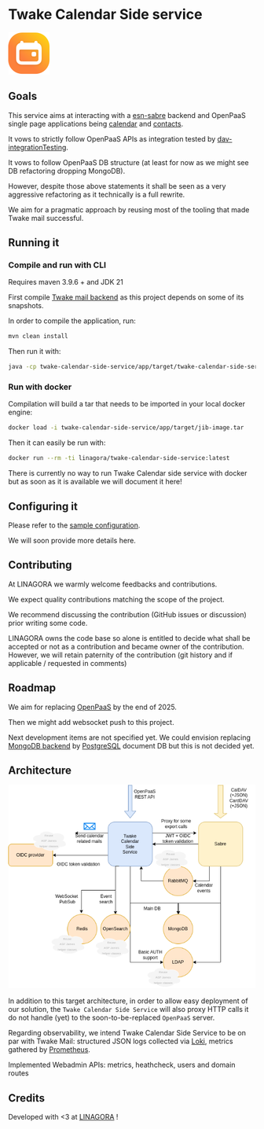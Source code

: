 # Twake Calendar Side service

![LOGO](assets/calendar.svg)

## Goals

This service aims at interacting with a [esn-sabre](https://github.com/linagora/esn-sabre/) backend and OpenPaaS single 
page applications being [calendar](https://github.com/linagora/esn-frontend-calendar) and 
[contacts](https://github.com/linagora/esn-frontend-contacts).

It vows to strictly follow OpenPaaS APIs as integration tested by [dav-integrationTesting](https://ci.linagora.com/btellier/dav-integrationtesting).

It vows to follow OpenPaaS DB structure (at least for now as we might see DB refactoring dropping MongoDB).

However, despite those above statements it shall be seen as a very aggressive refactoring as it technically is a full rewrite.

We aim for a pragmatic approach by reusing most of the tooling that made Twake mail successful.

## Running it

### Compile and run with CLI

Requires maven 3.9.6 + and JDK 21

First compile [Twake mail backend](https://github.com/linagora/tmail-backend) as this project depends on some of its snapshots.

In order to compile the application, run:

```bash
mvn clean install
```

Then run it with:

```bash
java -cp twake-calendar-side-service/app/target/twake-calendar-side-service-app-1.0.0-SNAPSHOT.jar com.linagora.calendar.app.TwakeCalendarMain
```

### Run with docker

Compilation will build a tar that needs to be imported in your local docker engine:

```bash
docker load -i twake-calendar-side-service/app/target/jib-image.tar
```

Then it can easily be run with:

```bash
docker run --rm -ti linagora/twake-calendar-side-service:latest
```

There is currently no way to run Twake Calendar side service with docker but as soon as it is available we will document it here!

## Configuring it

Please refer to the [sample configuration](app/src/main/conf).

We will soon provide more details here.

## Contributing

At LINAGORA we warmly welcome feedbacks and contributions.

We expect quality contributions matching the scope of the project.

We recommend discussing the contribution (GitHub issues or discussion) prior writing some code.

LINAGORA owns the code base so alone is entitled to decide what shall be accepted or not as a contribution
and became owner of the contribution. However, we will retain paternity of the contribution (git history
and if applicable / requested in comments)

## Roadmap

We aim for replacing [OpenPaaS](https://open-paas.org/) by the end of 2025.

Then we might add websocket push to this project.

Next development items are not specified yet. We could envision replacing [MongoDB backend](https://www.mongodb.com/) by
[PostgreSQL](https://www.postgresql.org/) document DB but this is not decided yet.

## Architecture

![Architecture diagram](assets/twake-calendar-side-service-architecture.drawio.png)

In addition to this target architecture, in order to allow easy deployment of our solution, the 
`Twake Calendar Side Service` will also proxy HTTP calls it do not handle (yet) to the soon-to-be-replaced 
`OpenPaaS` server.

Regarding observability, we intend Twake Calendar Side Service to be on par with Twake Mail: structured JSON logs 
collected via [Loki](https://grafana.com/oss/loki/), metrics gathered by [Prometheus](https://prometheus.io/). 

Implemented Webadmin APIs: metrics, heathcheck, users and domain routes

## Credits

Developed with <3 at [LINAGORA](https://linagora.com) !